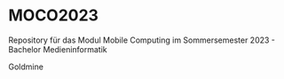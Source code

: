# MOCO2023
Repository für das Modul Mobile Computing im Sommersemester 2023 - Bachelor Medieninformatik 


Goldmine 